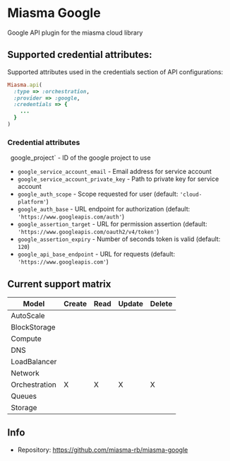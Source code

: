 # Miasma Google

Google API plugin for the miasma cloud library

## Supported credential attributes:

Supported attributes used in the credentials section of API
configurations:

```ruby
Miasma.api(
  :type => :orchestration,
  :provider => :google,
  :credentials => {
    ...
  }
)
```

### Credential attributes

` `google_project` - ID of the google project to use
* `google_service_account_email` - Email address for service account
* `google_service_account_private_key` - Path to private key for service account
* `google_auth_scope` - Scope requested for user (default: `'cloud-platform'`)
* `google_auth_base` - URL endpoint for authorization (default: `'https://www.googleapis.com/auth'`)
* `google_assertion_target` - URL for permission assertion (default: `'https://www.googleapis.com/oauth2/v4/token'`)
* `google_assertion_expiry` - Number of seconds token is valid (default: `120`)
* `google_api_base_endpoint` - URL for requests (default: `'https://www.googleapis.com'`)

## Current support matrix

|Model         |Create|Read|Update|Delete|
|--------------|------|----|------|------|
|AutoScale     |      |    |      |      |
|BlockStorage  |      |    |      |      |
|Compute       |      |    |      |      |
|DNS           |      |    |      |      |
|LoadBalancer  |      |    |      |      |
|Network       |      |    |      |      |
|Orchestration |  X   | X  |  X   |  X   |
|Queues        |      |    |      |      |
|Storage       |      |    |      |      |

## Info
* Repository: https://github.com/miasma-rb/miasma-google
